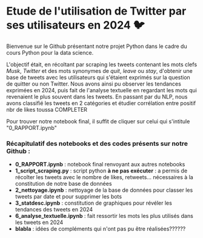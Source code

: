 # Etude de l'utilisation de Twitter par ses utilisateurs en 2024 :bird:

Bienvenue sur le Github présentant notre projet Python dans le cadre du cours Python pour la data science. 

L'objectif était, en récoltant par scraping les tweets contenant les mots clefs *Musk*, *Twitter* et des mots synonymes de *quit*, *leave* ou *stay*, d'obtenir une base de tweets avec les utilisateurs qui s'étaient exprimés sur la question de quitter ou non Twitter. Nous avons ainsi pu observer les tendances exprimées en 2024, puis fait de l'analyse textuelle en regardant les mots qui revenaient le plus souvent dans les tweets.
En passant par du NLP, nous avons classifié les tweets en 2 catégories et étudier corrélation entre positif nbr de likes toussa COMPLETER

Pour trouver notre notebook final, il suffit de cliquer sur celui qui s'intitule "0_RAPPORT.ipynb"



### Récapitulatif des notebooks et des codes présents sur notre Github : 

- __0_RAPPORT.ipynb__ : notebook final renvoyant aux autres notebooks 
- __1_script_scraping.py__ : script python **à ne pas exécuter** : a permis de récolter les tweets avec le nombre de likes, retweets... nécessaires à la constitution de notre base de données 
- __2_nettoyage.ipynb__ : nettoyage de la base de données pour classer les tweets par date et pour supprimer les bots
- __3_statdesc.ipynb__ : constitution de graphiques pour révéler les tendances des tweets en 2024
- __6_analyse_textuelle.ipynb__ : fait ressortir les mots les plus utilisés dans les tweets en 2024 
- __blabla__ : idées de compléments qui n'ont pas pu être réalisées??????
